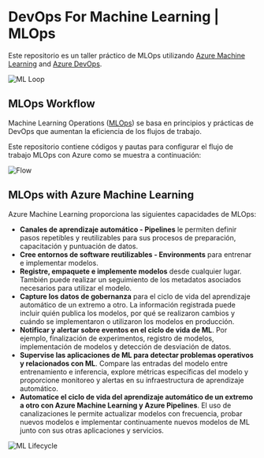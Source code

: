 # DevOps For Machine Learning | MLOps
Este repositorio es un taller práctico de MLOps utilizando [Azure Machine Learning]( https://docs.microsoft.com/en-us/azure/machine-learning/) and [Azure DevOps]( https://docs.microsoft.com/en-us/azure/devops/?view=azure-devops&viewFallbackFrom=vsts). 

![ML Loop](./architecture/ml-loop.PNG)

##  MLOps Workflow

Machine Learning Operations ([MLOps]( https://docs.microsoft.com/en-us/azure/machine-learning/concept-model-management-and-deployment)) se basa en principios y prácticas de DevOps que aumentan la eficiencia de los flujos de trabajo. 

Este repositorio contiene códigos y pautas para configurar el flujo de trabajo MLOps con Azure como se muestra a continuación:

![Flow](./architecture/flow.PNG)

##  MLOps with Azure Machine Learning 

Azure Machine Learning proporciona las siguientes capacidades de MLOps:

- **Canales de aprendizaje automático - Pipelines** le permiten definir pasos repetibles y reutilizables para sus procesos de preparación, capacitación y puntuación de datos.
- **Cree entornos de software reutilizables - Environments** para entrenar e implementar modelos.
- **Registre, empaquete e implemente modelos** desde cualquier lugar. También puede realizar un seguimiento de los metadatos asociados necesarios para utilizar el modelo.
- **Capture los datos de gobernanza** para el ciclo de vida del aprendizaje automático de un extremo a otro. La información registrada puede incluir quién publica los modelos, por qué se realizaron cambios y cuándo se implementaron o utilizaron los modelos en producción.
- **Notificar y alertar sobre eventos en el ciclo de vida de ML**. Por ejemplo, finalización de experimentos, registro de modelos, implementación de modelos y detección de desviación de datos.
- **Supervise las aplicaciones de ML para detectar problemas operativos y relacionados con ML**. Compare las entradas del modelo entre entrenamiento e inferencia, explore métricas específicas del modelo y proporcione monitoreo y alertas en su infraestructura de aprendizaje automático.
- **Automatice el ciclo de vida del aprendizaje automático de un extremo a otro con Azure Machine Learning y Azure Pipelines**. El uso de canalizaciones le permite actualizar modelos con frecuencia, probar nuevos modelos e implementar continuamente nuevos modelos de ML junto con sus otras aplicaciones y servicios.

![ML Lifecycle](./architecture/ml-lifecycle.png)
